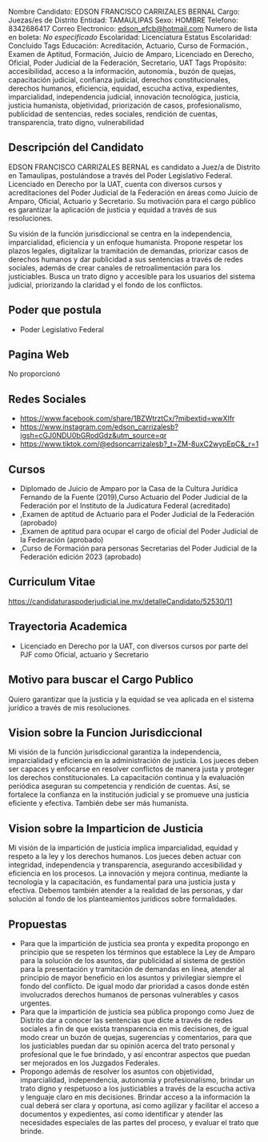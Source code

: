 Nombre Candidato: EDSON FRANCISCO CARRIZALES BERNAL
Cargo: Juezas/es de Distrito
Entidad: TAMAULIPAS
Sexo: HOMBRE
Telefono: 8342686417
Correo Electronico: edson_efcb@hotmail.com
Numero de lista en boleta: *No especificado*
Escolaridad: Licenciatura
Estatus Escolaridad: Concluido
Tags Educación: Acreditación, Actuario, Curso de Formación., Examen de Aptitud, Formación, Juicio de Amparo, Licenciado en Derecho, Oficial, Poder Judicial de la Federación, Secretario, UAT
Tags Propósito: accesibilidad, acceso a la información, autonomía., buzón de quejas, capacitación judicial, confianza judicial, derechos constitucionales, derechos humanos, eficiencia, equidad, escucha activa, expedientes, imparcialidad, independencia judicial, innovación tecnológica, justicia, justicia humanista, objetividad, priorización de casos, profesionalismo, publicidad de sentencias, redes sociales, rendición de cuentas, transparencia, trato digno, vulnerabilidad


## Descripción del Candidato 

EDSON FRANCISCO CARRIZALES BERNAL es candidato a Juez/a de Distrito en Tamaulipas, postulándose a través del Poder Legislativo Federal. Licenciado en Derecho por la UAT, cuenta con diversos cursos y acreditaciones del Poder Judicial de la Federación en áreas como Juicio de Amparo, Oficial, Actuario y Secretario. Su motivación para el cargo público es garantizar la aplicación de justicia y equidad a través de sus resoluciones.

Su visión de la función jurisdiccional se centra en la independencia, imparcialidad, eficiencia y un enfoque humanista. Propone respetar los plazos legales, digitalizar la tramitación de demandas, priorizar casos de derechos humanos y dar publicidad a sus sentencias a través de redes sociales, además de crear canales de retroalimentación para los justiciables. Busca un trato digno y accesible para los usuarios del sistema judicial, priorizando la claridad y el fondo de los conflictos.


## Poder que postula

- Poder Legislativo Federal


## Pagina Web

No proporcionó


## Redes Sociales

- https://www.facebook.com/share/1BZWtrztCx/?mibextid=wwXIfr
- https://www.instagram.com/edson_carrizalesb?igsh=cGJ0NDU0bGRodGdz&utm_source=qr
- https://www.tiktok.com/@edsoncarrizalesb?_t=ZM-8uxC2wypEpC&_r=1


## Cursos

- Diplomado de Juicio de Amparo por la Casa de la Cultura Jurídica  Fernando de la Fuente  (2019),Curso Actuario del Poder Judicial de la Federación por el Instituto de la Judicatura Federal (acreditado)
- ,Examen de aptitud de Actuario para el Poder Judicial de la Federación (aprobado)
- ,Examen de aptitud para ocupar el cargo de oficial del Poder Judicial de la Federación (aprobado)
- ,Curso de Formación para personas Secretarias del Poder Judicial de la Federación edición 2023 (aprobado)


## Curriculum Vitae

https://candidaturaspoderjudicial.ine.mx/detalleCandidato/52530/11


## Trayectoria Academica

- Licenciado en Derecho por la UAT, con diversos cursos por parte del PJF como Oficial, actuario y Secretario


## Motivo para buscar el Cargo Publico

Quiero garantizar que la justicia y la equidad se vea aplicada en el sistema jurídico a través de mis resoluciones.


## Vision sobre la Funcion Jurisdiccional

Mi visión de la función jurisdiccional garantiza la independencia, imparcialidad y eficiencia en la administración de justicia. Los jueces deben ser capaces y enfocarse en resolver conflictos de manera justa y proteger los derechos constitucionales. La capacitación continua y la evaluación periódica aseguran su competencia y rendición de cuentas. Así, se fortalece la confianza en la institución judicial y se promueve una justicia eficiente y efectiva. También debe ser más humanista.


## Vision sobre la Imparticion de Justicia

Mi visión de la impartición de justicia implica imparcialidad, equidad y respeto a la ley y los derechos humanos. Los jueces deben actuar con integridad, independencia y transparencia, asegurando accesibilidad y eficiencia en los procesos. La innovación y mejora continua, mediante la tecnología y la capacitación, es fundamental para una justicia justa y efectiva. Debemos también atender a la realidad de las personas, y dar solución al fondo de los planteamientos jurídicos sobre formalidades.


## Propuestas

- Para que la impartición de justicia sea pronta y expedita propongo en principio que se respeten los términos que establece la Ley de Amparo para la solución de los asuntos, dar publicidad al sistema de gestión para la presentación y tramitación de demandas en línea, atender al principio de mayor beneficio en los asuntos y privilegiar siempre el fondo del conflicto. De igual modo dar prioridad a casos donde estén involucrados derechos humanos de personas vulnerables y casos urgentes.
- Para que la impartición de justicia sea pública propongo como Juez de Distrito dar a conocer las sentencias que dicte a través de redes sociales a fin de que exista transparencia en mis decisiones, de igual modo crear un buzón de quejas, sugerencias y comentarios, para que los justiciables puedan dar su opinión acerca del trato personal y profesional que le fue brindado, y así encontrar aspectos que puedan ser mejorados en los Juzgados Federales.
- Propongo además de resolver los asuntos con objetividad, imparcialidad, independencia, autonomía y profesionalismo, brindar un trato digno y respetuoso a los justiciables a través de la escucha activa y lenguaje claro en mis decisiones. Brindar acceso a la información la cual deberá ser clara y oportuna, así como agilizar y facilitar el acceso a documentos y expedientes, así como identificar y atender las necesidades especiales de las partes del proceso, y evaluar el trato que brinde.

